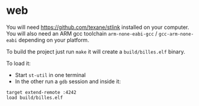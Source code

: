 # web

You will need https://github.com/texane/stlink installed on your computer.
You will also need an ARM gcc toolchain `arm-none-eabi-gcc` / `gcc-arm-none-eabi` depending on your platform.

To build the project just run `make` it will create a `build/billes.elf` binary.

To load it:

- Start `st-util` in one terminal
- In the other run a `gdb` session and inside it:

```gdb
target extend-remote :4242
load build/billes.elf
```
